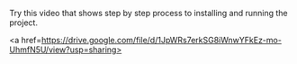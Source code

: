 Try this video that shows step by step process to installing and running the project.

<a href=https://drive.google.com/file/d/1JpWRs7erkSG8iWnwYFkEz-mo-UhmfN5U/view?usp=sharing></a>
